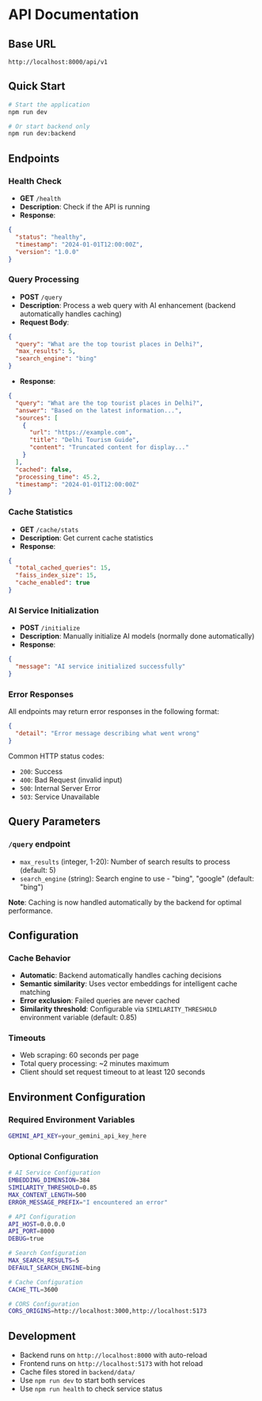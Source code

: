 # API Documentation

## Base URL
```
http://localhost:8000/api/v1
```

## Quick Start
```bash
# Start the application
npm run dev

# Or start backend only
npm run dev:backend
```

## Endpoints

### Health Check
- **GET** `/health`
- **Description**: Check if the API is running
- **Response**:
```json
{
  "status": "healthy",
  "timestamp": "2024-01-01T12:00:00Z",
  "version": "1.0.0"
}
```

### Query Processing
- **POST** `/query`
- **Description**: Process a web query with AI enhancement (backend automatically handles caching)
- **Request Body**:
```json
{
  "query": "What are the top tourist places in Delhi?",
  "max_results": 5,
  "search_engine": "bing"
}
```
- **Response**:
```json
{
  "query": "What are the top tourist places in Delhi?",
  "answer": "Based on the latest information...",
  "sources": [
    {
      "url": "https://example.com",
      "title": "Delhi Tourism Guide",
      "content": "Truncated content for display..."
    }
  ],
  "cached": false,
  "processing_time": 45.2,
  "timestamp": "2024-01-01T12:00:00Z"
}
```

### Cache Statistics
- **GET** `/cache/stats`
- **Description**: Get current cache statistics
- **Response**:
```json
{
  "total_cached_queries": 15,
  "faiss_index_size": 15,
  "cache_enabled": true
}
```

### AI Service Initialization
- **POST** `/initialize`
- **Description**: Manually initialize AI models (normally done automatically)
- **Response**:
```json
{
  "message": "AI service initialized successfully"
}
```

### Error Responses
All endpoints may return error responses in the following format:
```json
{
  "detail": "Error message describing what went wrong"
}
```

Common HTTP status codes:
- `200`: Success
- `400`: Bad Request (invalid input)
- `500`: Internal Server Error
- `503`: Service Unavailable

## Query Parameters

### `/query` endpoint
- `max_results` (integer, 1-20): Number of search results to process (default: 5)
- `search_engine` (string): Search engine to use - "bing", "google" (default: "bing")

**Note**: Caching is now handled automatically by the backend for optimal performance.

## Configuration

### Cache Behavior
- **Automatic**: Backend automatically handles caching decisions
- **Semantic similarity**: Uses vector embeddings for intelligent cache matching
- **Error exclusion**: Failed queries are never cached
- **Similarity threshold**: Configurable via `SIMILARITY_THRESHOLD` environment variable (default: 0.85)

### Timeouts
- Web scraping: 60 seconds per page
- Total query processing: ~2 minutes maximum
- Client should set request timeout to at least 120 seconds

## Environment Configuration

### Required Environment Variables
```bash
GEMINI_API_KEY=your_gemini_api_key_here
```

### Optional Configuration
```bash
# AI Service Configuration
EMBEDDING_DIMENSION=384
SIMILARITY_THRESHOLD=0.85
MAX_CONTENT_LENGTH=500
ERROR_MESSAGE_PREFIX="I encountered an error"

# API Configuration  
API_HOST=0.0.0.0
API_PORT=8000
DEBUG=true

# Search Configuration
MAX_SEARCH_RESULTS=5
DEFAULT_SEARCH_ENGINE=bing

# Cache Configuration
CACHE_TTL=3600

# CORS Configuration
CORS_ORIGINS=http://localhost:3000,http://localhost:5173
```

## Development
- Backend runs on `http://localhost:8000` with auto-reload
- Frontend runs on `http://localhost:5173` with hot reload
- Cache files stored in `backend/data/`
- Use `npm run dev` to start both services
- Use `npm run health` to check service status
